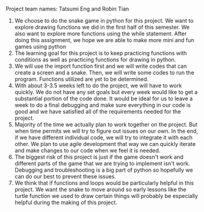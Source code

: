 Project team names: Tatsumi Eng and Robin Tian
1. We choose to do the snake game in python for this project. We want to explore drawing functions we did in the first half of this semester. We also want to explore more functions using the while statement. After doing this assignment, we hope we are able to make more mini and fun games using python
2. The learning goal for this project is to keep practicing functions with conditions as well as practicing functions for drawing in python.
3. We will use the import function first and we will write codes that can create a screen and a snake. Then, we will write some codes to run the program. Functions utilized are yet to be determined. 
4. With about 3-3.5 weeks left to do the project, we will have to work quickly. We do not have any set goals but every week would like to get a substantial portion of the code done. It would be ideal for us to leave a week to do a final debugging and make sure everything in our code is good and we have satisfied all of the requirements needed for the project.
5. Majority of the time we actually plan to work together on the project. But when time permits we will try to figure out issues on our own. In the end, if we have different individual code, we will try to integrate it with each other. We plan to use agile development that way we can quickly iterate and make changes to our code when we feel it is needed. 
6. The biggest risk of this project is just if the game doesn't work and different parts of the game that we are trying to implement isn't work. Debugging and troubleshooting is a big part of python so hopefully we can do our best to prevent these issues. 
7. We think that if functions and loops would be particularly helpful in this project. We want the snake to move around so early lessons like the turtle function we used to draw certain things will probably be especially helpful during the making of this project. 
